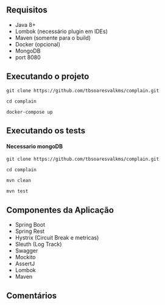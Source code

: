 ## Requisitos
* Java 8+
* Lombok (necessário plugin em IDEs)
* Maven (somente para o build)
* Docker (opcional)
* MongoDB
* port 8080

## Executando o projeto
`git clone https://github.com/tbsoaresvalkms/complain.git`

`cd complain`

`docker-compose up`

## Executando os tests
#### Necessario mongoDB
`git clone https://github.com/tbsoaresvalkms/complain.git`

`cd complain`

`mvn clean`

`mvn test`

## Componentes da Aplicação
 
* Spring Boot
* Spring Rest
* Hystrix (Circuit Break e metricas)
* Sleuth (Log Track)
* Swagger
* Mockito
* AssertJ
* Lombok
* Maven

## Comentários

